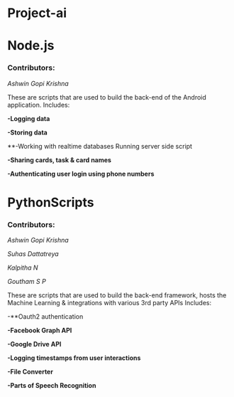 # Project-ai


# Node.js

### Contributors: 

_Ashwin Gopi Krishna_

These are scripts that are used to build the back-end of the Android application. 
Includes: 

**-Logging data**

**-Storing data**

**-Working with realtime databases	Running server side script

**-Sharing cards, task & card names**

**-Authenticating user login using phone numbers**



# PythonScripts

### Contributors: 

_Ashwin Gopi Krishna_

_Suhas Dattatreya_

_Kalpitha N_

_Goutham S P_

These are scripts that are used to build the back-end framework, hosts the Machine Learning & integrations with various 3rd party APIs
Includes:

-**Oauth2 authentication

**-Facebook Graph API**

**-Google Drive API**

**-Logging timestamps from user interactions**

**-File Converter**

**-Parts of Speech Recognition**
